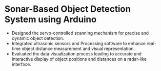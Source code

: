 # Sonar-Based Object Detection System using Arduino
- Designed the servo-controlled scanning mechanism for precise and dynamic object detection.
- Integrated ultrasonic sensors and Processing software to enhance real-time object distance measurement and visual representation.
- Evaluated the data visualization process leading to accurate and interactive display of object positions and distances on a radar-like interface.
